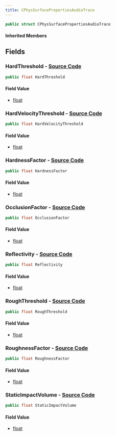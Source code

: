 ```yaml
---
title: CPhysSurfacePropertiesAudioTrace
---
```


```csharp
public struct CPhysSurfacePropertiesAudioTrace
```

#### Inherited Members

## Fields

### **HardThreshold** - [Source Code](https://github.com/swiftly-solution/swiftlys2/blob/main/managed/src/SwiftlyS2.Shared/Natives/Structs/CPhysSurfacePropertiesAudio.cs#L12)

```csharp
public float HardThreshold
```

#### Field Value

- [float](https://learn.microsoft.com/dotnet/api/system.single)

### **HardVelocityThreshold** - [Source Code](https://github.com/swiftly-solution/swiftlys2/blob/main/managed/src/SwiftlyS2.Shared/Natives/Structs/CPhysSurfacePropertiesAudio.cs#L13)

```csharp
public float HardVelocityThreshold
```

#### Field Value

- [float](https://learn.microsoft.com/dotnet/api/system.single)

### **HardnessFactor** - [Source Code](https://github.com/swiftly-solution/swiftlys2/blob/main/managed/src/SwiftlyS2.Shared/Natives/Structs/CPhysSurfacePropertiesAudio.cs#L9)

```csharp
public float HardnessFactor
```

#### Field Value

- [float](https://learn.microsoft.com/dotnet/api/system.single)

### **OcclusionFactor** - [Source Code](https://github.com/swiftly-solution/swiftlys2/blob/main/managed/src/SwiftlyS2.Shared/Natives/Structs/CPhysSurfacePropertiesAudio.cs#L15)

```csharp
public float OcclusionFactor
```

#### Field Value

- [float](https://learn.microsoft.com/dotnet/api/system.single)

### **Reflectivity** - [Source Code](https://github.com/swiftly-solution/swiftlys2/blob/main/managed/src/SwiftlyS2.Shared/Natives/Structs/CPhysSurfacePropertiesAudio.cs#L8)

```csharp
public float Reflectivity
```

#### Field Value

- [float](https://learn.microsoft.com/dotnet/api/system.single)

### **RoughThreshold** - [Source Code](https://github.com/swiftly-solution/swiftlys2/blob/main/managed/src/SwiftlyS2.Shared/Natives/Structs/CPhysSurfacePropertiesAudio.cs#L11)

```csharp
public float RoughThreshold
```

#### Field Value

- [float](https://learn.microsoft.com/dotnet/api/system.single)

### **RoughnessFactor** - [Source Code](https://github.com/swiftly-solution/swiftlys2/blob/main/managed/src/SwiftlyS2.Shared/Natives/Structs/CPhysSurfacePropertiesAudio.cs#L10)

```csharp
public float RoughnessFactor
```

#### Field Value

- [float](https://learn.microsoft.com/dotnet/api/system.single)

### **StaticImpactVolume** - [Source Code](https://github.com/swiftly-solution/swiftlys2/blob/main/managed/src/SwiftlyS2.Shared/Natives/Structs/CPhysSurfacePropertiesAudio.cs#L14)

```csharp
public float StaticImpactVolume
```

#### Field Value

- [float](https://learn.microsoft.com/dotnet/api/system.single)

